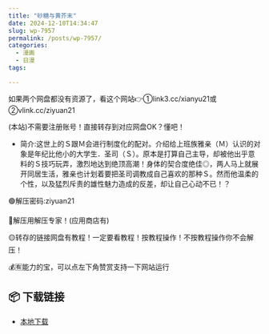 ```yaml
---
title: "砂糖与黄芥末"
date: 2024-12-10T14:34:47
slug: wp-7957
permalink: /posts/wp-7957/
categories:
  - 漫画
  - 日漫
tags:

---
```


如果两个网盘都没有资源了，看这个网站👉①link3.cc/xianyu21或②vlink.cc/ziyuan21

(本站)不需要注册账号！直接转存到对应网盘OK？懂吧！

*   简介:这世上的Ｓ跟Ｍ会进行制度化的配对。介绍给上班族雅亲（Ｍ）认识的对象是年纪比他小的大学生．圣司（Ｓ）。原本是打算自己主导，却被他出乎意料的Ｓ技巧玩弄，激烈地达到绝顶高潮！身体的契合度绝佳◎，两人马上就展开同居生活，雅亲也计划着要把圣司调教成自己喜欢的那种Ｓ。然而他温柔的个性，以及猛烈斥责的雄性魅力造成的反差，却让自己心动不已！？

🟢解压密码:ziyuan21

🔵解压用解压专家！(应用商店有)

🟡转存的链接网盘有教程！一定要看教程！按教程操作！不按教程操作你不会解压！

💰🈶能力的宝，可以点左下角赞赏支持一下网站运行

## 📦 下载链接
- [本地下载](https://blziyuan21.com/pay-download/7957?key=32fc5a7ade&down_id=0)

